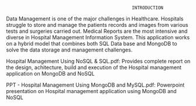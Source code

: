                                                     INTRODUCTION

Data Management is one of the major challenges in Healthcare. Hospitals struggle to store and manage the patients records and images from various tests and surgeries carried out. Medical Reports are the most intensive and diverse in Hospital Management Information System. This application works on a hybrid model that combines both SQL Data base and MongoDB to solve the data storage and management challenges.


Hospital Management Using NoSQL & SQL.pdf:
Provides complete report on the design, achitecture, build and execution of the Hospital management application on MongoDB and NoSQL

PPT - Hospital Management Using MongoDB and MySQL.pdf:
Powerpoint presentation on Hospital management application using MongoDB and NoSQL
